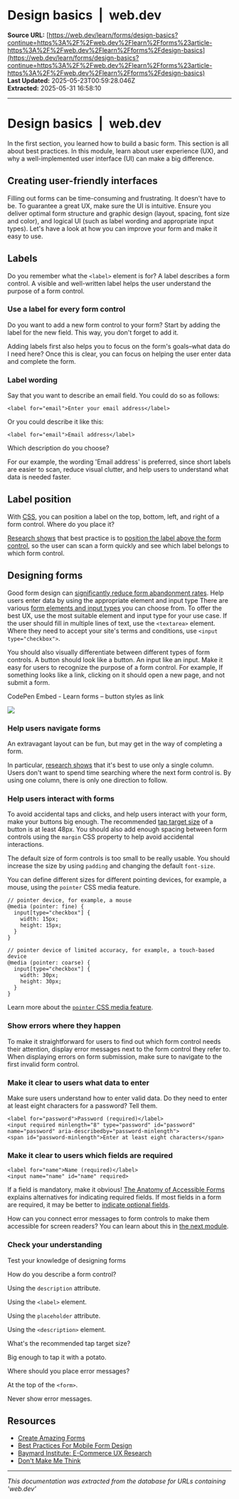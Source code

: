 # Design basics  |  web.dev

**Source URL:** [https://web.dev/learn/forms/design-basics?continue=https%3A%2F%2Fweb.dev%2Flearn%2Fforms%23article-https%3A%2F%2Fweb.dev%2Flearn%2Fforms%2Fdesign-basics](https://web.dev/learn/forms/design-basics?continue=https%3A%2F%2Fweb.dev%2Flearn%2Fforms%23article-https%3A%2F%2Fweb.dev%2Flearn%2Fforms%2Fdesign-basics)  
**Last Updated:** 2025-05-23T00:59:28.046Z  
**Extracted:** 2025-05-31 16:58:10

---

# Design basics  |  web.dev

In the first section, you learned how to build a basic form. This section is all about best practices. In this module, learn about user experience (UX), and why a well-implemented user interface (UI) can make a big difference.

## Creating user-friendly interfaces

Filling out forms can be time-consuming and frustrating. It doesn't have to be. To guarantee a great UX, make sure the UI is intuitive. Ensure you deliver optimal form structure and graphic design (layout, spacing, font size and color), and logical UI (such as label wording and appropriate input types). Let's have a look at how you can improve your form and make it easy to use.

## Labels

Do you remember what the `<label>` element is for? A label describes a form control. A visible and well-written label helps the user understand the purpose of a form control.

### Use a label for every form control

Do you want to add a new form control to your form? Start by adding the label for the new field. This way, you don't forget to add it.

Adding labels first also helps you to focus on the form's goals–what data do I need here? Once this is clear, you can focus on helping the user enter data and complete the form.

### Label wording

Say that you want to describe an email field. You could do so as follows:

```
<label for="email">Enter your email address</label>
```

Or you could describe it like this:

```
<label for="email">Email address</label>
```

Which description do you choose?

For our example, the wording 'Email address' is preferred, since short labels are easier to scan, reduce visual clutter, and help users to understand what data is needed faster.

## Label position

With [CSS](https://web.dev/learn/css), you can position a label on the top, bottom, left, and right of a form control. Where do you place it?

[Research shows](https://ai.googleblog.com/2014/07/simple-is-better-making-your-web-forms.html) that best practice is to [position the label above the form control](https://www.uxmatters.com/mt/archives/2006/07/label-placement-in-forms.php), so the user can scan a form quickly and see which label belongs to which form control.

## Designing forms

Good form design can [significantly reduce form abandonment rates](https://baymard.com/blog/checkout-flow-average-form-fields). Help users enter data by using the appropriate element and input type There are various [form elements and input types](https://web.dev/learn/forms/fields) you can choose from. To offer the best UX, use the most suitable element and input type for your use case. If the user should fill in multiple lines of text, use the `<textarea>` element. Where they need to accept your site's terms and conditions, use `<input type="checkbox">`.

You should also visually differentiate between different types of form controls. A button should look like a button. An input like an input. Make it easy for users to recognize the purpose of a form control. For example, If something looks like a link, clicking on it should open a new page, and not submit a form.

  CodePen Embed - Learn forms – button styles as link  

[![](https://assets.codepen.io/5928893/internal/avatars/users/default.png?fit=crop&format=auto&height=256&version=1616020020&width=256)](https://codepen.io/web-dot-dev)

### Help users navigate forms

An extravagant layout can be fun, but may get in the way of completing a form.

In particular, [research shows](https://baymard.com/blog/avoid-multi-column-forms) that it's best to use only a single column. Users don't want to spend time searching where the next form control is. By using one column, there is only one direction to follow.

### Help users interact with forms

To avoid accidental taps and clicks, and help users interact with your form, make your buttons big enough. The recommended [tap target size](https://web.dev/articles/accessible-tap-targets) of a button is at least 48px. You should also add enough spacing between form controls using the `margin` CSS property to help avoid accidental interactions.

The default size of form controls is too small to be really usable. You should increase the size by using `padding` and changing the default `font-size`.

You can define different sizes for different pointing devices, for example, a mouse, using the `pointer` CSS media feature.

```
// pointer device, for example, a mouse
@media (pointer: fine) {
  input[type="checkbox"] {
    width: 15px;
    height: 15px;
  }
}

// pointer device of limited accuracy, for example, a touch-based device
@media (pointer: coarse) {
  input[type="checkbox"] {
    width: 30px;
    height: 30px;
  }
}
```

Learn more about the [`pointer` CSS media feature](https://developer.mozilla.org/docs/Web/CSS/@media/pointer).

### Show errors where they happen

To make it straightforward for users to find out which form control needs their attention, display error messages next to the form control they refer to. When displaying errors on form submission, make sure to navigate to the first invalid form control.

### Make it clear to users what data to enter

Make sure users understand how to enter valid data. Do they need to enter at least eight characters for a password? Tell them.

```
<label for="password">Password (required)</label>
<input required minlength="8" type="password" id="password" name="password" aria-describedby="password-minlength">
<span id="password-minlength">Enter at least eight characters</span>
```

### Make it clear to users which fields are required

```
<label for="name">Name (required)</label>
<input name="name" id="name" required>
```

If a field is mandatory, make it obvious! [The Anatomy of Accessible Forms](https://www.deque.com/blog/anatomy-of-accessible-forms-required-form-fields/) explains alternatives for indicating required fields. If most fields in a form are required, it may be better to [indicate optional fields](https://www.lukew.com/ff/entry.asp?725).

How can you connect error messages to form controls to make them accessible for screen readers? You can learn about this in [the next module](https://web.dev/learn/forms/accessibility).

### Check your understanding

Test your knowledge of designing forms

How do you describe a form control?

Using the `description` attribute.

Using the `<label>` element.

Using the `placeholder` attribute.

Using the `<description>` element.

What's the recommended tap target size?

Big enough to tap it with a potato.

Where should you place error messages?

At the top of the `<form>`.

Never show error messages.

## Resources

*   [Create Amazing Forms](https://web.dev/learn/forms)
*   [Best Practices For Mobile Form Design](https://www.smashingmagazine.com/2018/08/best-practices-for-mobile-form-design/)
*   [Baymard Institute: E-Commerce UX Research](https://baymard.com/blog)
*   [Don't Make Me Think](https://en.wikipedia.org/wiki/Don%27t_Make_Me_Think)

---

*This documentation was extracted from the database for URLs containing 'web.dev'*
